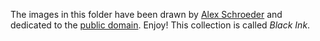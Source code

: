 The images in this folder have been drawn by
[Alex Schroeder](https://alexschroeder.ch/) and dedicated to the
[public domain](LICENSE). Enjoy!
This collection is called *Black Ink*.
